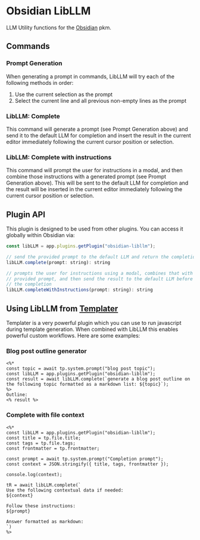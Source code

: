 # Obsidian LibLLM

LLM Utility functions for the [Obsidian](https://obsidian.md/) pkm.

## Commands

### Prompt Generation

When generating a prompt in commands, LibLLM will try each of the following methods in order:

1. Use the current selection as the prompt
2. Select the current line and all previous non-empty lines as the prompt

### LibLLM: Complete

This command will generate a prompt (see Prompt Generation above) and send it to the default LLM for completion and insert the result in the current editor immediately following the current cursor position or selection.

### LibLLM: Complete with instructions

This command will prompt the user for instructions in a modal, and then combine those instructions with a generated prompt (see Prompt Generation above). This will be sent to the default LLM for completion and the result will be inserted in the current editor immediately following the current cursor position or selection.

## Plugin API

This plugin is designed to be used from other plugins. You can access it globally within Obsidian via:

```js
const libLLM = app.plugins.getPlugin("obsidian-libllm");

// send the provided prompt to the default LLM and return the completion
libLLM.complete(prompt: string): string

// prompts the user for instructions using a modal, combines that with the
// provided prompt, and then send the result to the default LLM before returning
// the completion
libLLM.completeWithInstructions(prompt: string): string
```

## Using LibLLM from [Templater](https://github.com/SilentVoid13/Templater)

Templater is a very powerful plugin which you can use to run javascript during template generation. When combined with LibLLM this enables powerful custom workflows. Here are some examples:

### Blog post outline generator

```
<%*
const topic = await tp.system.prompt("blog post topic");
const libLLM = app.plugins.getPlugin("obsidian-libllm");
const result = await libLLM.complete(`generate a blog post outline on the following topic formatted as a markdown list: ${topic}`);
%>
Outline:
<% result %>
```

### Complete with file context

```
<%*
const libLLM = app.plugins.getPlugin("obsidian-libllm");
const title = tp.file.title;
const tags = tp.file.tags;
const frontmatter = tp.frontmatter;

const prompt = await tp.system.prompt("Completion prompt");
const context = JSON.stringify({ title, tags, frontmatter });

console.log(context);

tR = await libLLM.complete(`
Use the following contextual data if needed:
${context}

Follow these instructions:
${prompt}

Answer formatted as markdown:
`)
%>
```